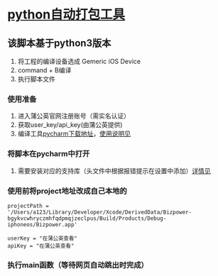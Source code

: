 # [python自动打包工具]()

## 该脚本基于python3版本
1. 将工程的编译设备选成 Gemeric iOS Device
2. command + B编译
3. 执行脚本文件

### 使用准备
1. 进入蒲公英官网注册账号（需实名认证）
2. 获取user_key/api_key(由蒲公英提供)
3. 编译工具[pycharm下载地址](https://www.jetbrains.com/pycharm/)，[使用说明见](https://blog.csdn.net/abstract_js/article/details/71789782)

### 将脚本在pycharm中打开
1. 需要安装对应的支持库（头文件中根据报错提示在设置中添加）[详情见](https://jingyan.baidu.com/article/93f9803f5dababe0e46f55fc.html)

### 使用前将project地址改成自己本地的
```
projectPath = '/Users/a123/Library/Developer/Xcode/DerivedData/Bizpower-bgykvcwhryczmhfqdpmqjzeclpus/Build/Products/Debug-iphoneos/Bizpower.app'

userKey = "在蒲公英查看"
apiKey = "在蒲公英查看"
```
### 执行main函数（等待网页自动跳出时完成）



